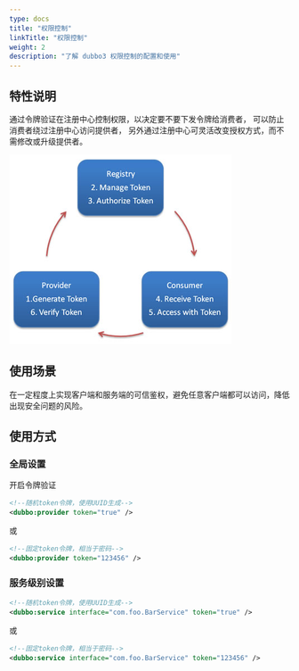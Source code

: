 ```yaml
---
type: docs
title: "权限控制"
linkTitle: "权限控制"
weight: 2
description: "了解 dubbo3 权限控制的配置和使用"
---
```


## 特性说明
通过令牌验证在注册中心控制权限，以决定要不要下发令牌给消费者，
可以防止消费者绕过注册中心访问提供者，
另外通过注册中心可灵活改变授权方式，而不需修改或升级提供者。

![/user-guide/images/dubbo-token.jpg](/imgs/user/dubbo-token.jpg)

## 使用场景

在一定程度上实现客户端和服务端的可信鉴权，避免任意客户端都可以访问，降低出现安全问题的风险。

## 使用方式
### 全局设置

开启令牌验证

```xml
<!--随机token令牌，使用UUID生成-->
<dubbo:provider token="true" />
```

或

```xml
<!--固定token令牌，相当于密码-->
<dubbo:provider token="123456" />
```
### 服务级别设置

```xml
<!--随机token令牌，使用UUID生成-->
<dubbo:service interface="com.foo.BarService" token="true" />
```

或

```xml
<!--固定token令牌，相当于密码-->
<dubbo:service interface="com.foo.BarService" token="123456" />
```
